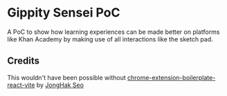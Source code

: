 # Gippity Sensei PoC

A PoC to show how learning experiences can be made better on platforms like Khan Academy by making use of all interactions like the sketch pad.

## Credits

This wouldn't have been possible without [chrome-extension-boilerplate-react-vite](https://github.com/Jonghakseo/chrome-extension-boilerplate-react-vite) by [JongHak Seo](https://github.com/Jonghakseo)
